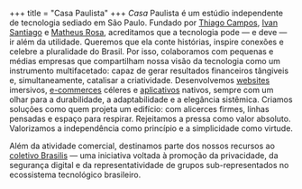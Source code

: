 +++
title = "Casa Paulista"
+++
*Casa* Paulista é um estúdio independente de tecnologia sediado em São Paulo. Fundado por [Thiago Campos](https://www.linkedin.com/in/thigcampos/), [Ivan Santiago](https://www.linkedin.com/in/ivansnjunior/) e [Matheus Rosa](https://www.linkedin.com/in/matheus-henrique-ptasinski-rosa-7127bb226/), acreditamos que a tecnologia pode — e deve — ir além da utilidade. Queremos que ela conte histórias, inspire conexões e celebre a pluralidade do Brasil. Por isso, colaboramos com pequenas e médias empresas que compartilham nossa visão da tecnologia como um instrumento multifacetado: capaz de gerar resultados financeiros tângiveis e, simultaneamente, catalisar a criatividade. Desenvolvemos [websites](/services#web) imersivos, [e-commerces](/services#e-commerces) céleres e [aplicativos](/services#aplicativos) nativos, sempre com um olhar para a durabilidade, a adaptabilidade e a elegância sistêmica. Criamos soluções como quem projeta um edifício: com alicerces firmes, linhas pensadas e espaço para respirar. Rejeitamos a pressa como valor absoluto. Valorizamos a independência como princípio e a simplicidade como virtude.  

Além da atividade comercial, destinamos parte dos nossos recursos ao [coletivo Brasilis](https://brasilis.club) — uma iniciativa voltada à promoção da privacidade, da segurança digital e da representatividade de grupos sub-representados no ecossistema tecnológico brasileiro.
